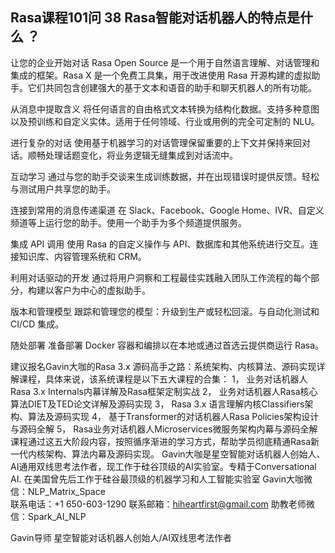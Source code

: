 ## Rasa课程101问 38 Rasa智能对话机器人的特点是什么 ？ 
让您的企业开始对话
Rasa Open Source 是一个用于自然语言理解、对话管理和集成的框架。Rasa X 是一个免费工具集，用于改进使用 Rasa 开源构建的虚拟助手。它们共同包含创建强大的基于文本和语音的助手和聊天机器人的所有功能。

 
从消息中提取含义
将任何语言的自由格式文本转换为结构化数据。支持多种意图以及预训练和自定义实体。适用于任何领域、行业或用例的完全可定制的 NLU。


进行复杂的对话
使用基于机器学习的对话管理保留重要的上下文并保持来回对话。顺畅处理话题变化，将业务逻辑无缝集成到对话流中。


互动学习
通过与您的助手交谈来生成训练数据，并在出现错误时提供反馈。轻松与测试用户共享您的助手。


连接到常用的消息传递渠道
在 Slack、Facebook、Google Home、IVR、自定义频道等上运行您的助手。使用一个助手为多个频道提供服务。


集成 API 调用
使用 Rasa 的自定义操作与 API、数据库和其他系统进行交互。连接知识库、内容管理系统和 CRM。


利用对话驱动的开发
通过将用户洞察和工程最佳实践融入团队工作流程的每个部分，构建以客户为中心的虚拟助手。


版本和管理模型
跟踪和管理您的模型：升级到生产或轻松回滚。与自动化测试和 CI/CD 集成。


随处部署
准备部署 Docker 容器和编排以在本地或通过首选云提供商运行 Rasa。

建议报名Gavin大咖的Rasa 3.x 源码高手之路：系统架构、内核算法、源码实现详解课程，具体来说，该系统课程是以下五大课程的合集：
1，    业务对话机器人Rasa 3.x Internals内幕详解及Rasa框架定制实战
2，    业务对话机器人Rasa核心算法DIET及TED论文详解及源码实现
3，    Rasa 3.x 语言理解内核Classifiers架构、算法及源码实现
4，    基于Transformer的对话机器人Rasa Policies架构设计与源码全解
5，    Rasa业务对话机器人Microservices微服务架构内幕与源码全解
课程通过这五大阶段内容，按照循序渐进的学习方式，帮助学员彻底精通Rasa新一代内核架构、算法内幕及源码实现。
Gavin大咖是星空智能对话机器人创始人、AI通用双线思考法作者，现工作于硅谷顶级的AI实验室。专精于Conversational AI. 在美国曾先后工作于硅谷最顶级的机器学习和人工智能实验室 
Gavin大咖微信：NLP_Matrix_Space  
联系电话：+1 650-603-1290
联系邮箱：hiheartfirst@gmail.com
助教老师微信：Spark_AI_NLP   


Gavin导师
星空智能对话机器人创始人/AI双线思考法作者
